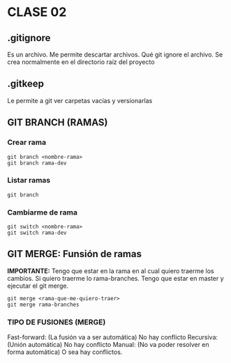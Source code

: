 # CLASE 02

## .gitignore
Es un archivo. Me permite descartar archivos. Qué git ignore el archivo.
Se crea normalmente en el directorio raíz del proyecto

## .gitkeep
Le permite a git ver carpetas vacías y versionarlas

## GIT BRANCH (RAMAS)

### Crear rama

    git branch <nombre-rama>
    git branch rama-dev
### Listar ramas

    git branch

### Cambiarme de rama

    git switch <nombre-rama>
    git switch rama-dev

## GIT MERGE: Funsión de ramas

**IMPORTANTE:** Tengo que estar en la rama en al cual quiero traerme los cambios. Si quiero traerme lo rama-branches. Tengo que estar en master y ejecutar el git merge.

    git merge <rama-que-me-quiero-traer>
    git merge rama-branches

### TIPO DE FUSIONES (MERGE)

Fast-forward: (La fusión va a ser automática) No hay conflicto
Recursiva: (Unión automática) No hay conflicto
Manual: (No va poder resolver en forma automática) O sea hay conflictos. 


